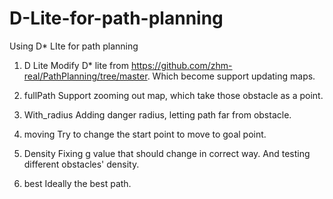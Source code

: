 # D-Lite-for-path-planning
Using D* LIte for path planning

1. D Lite
Modify D* lite from https://github.com/zhm-real/PathPlanning/tree/master.
Which become support updating maps.

2. fullPath
Support zooming out map, which take those obstacle as a point.

3. With_radius
Adding danger radius, letting path far from obstacle.

4. moving
Try to change the start point to move to goal point.

5. Density
Fixing g value that should change in correct way.
And testing different obstacles' density.

6. best
Ideally the best path.
